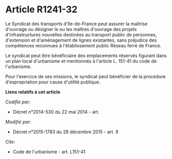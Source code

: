 # Article R1241-32

Le Syndicat des transports d'Ile-de-France peut assurer la maîtrise d'ouvrage ou désigner le ou les maîtres d'ouvrage des
projets d'infrastructures nouvelles destinées au transport public de personnes, d'extension et d'aménagement de lignes
existantes, sans préjudice des compétences reconnues à l'établissement public Réseau ferré de France. 

Le syndicat peut être bénéficiaire des emplacements réservés figurant dans un plan local d'urbanisme et mentionnés à
l'article L. 151-41 du code de l'urbanisme. 

Pour l'exercice de ses missions, le syndicat peut bénéficier de la procédure d'expropriation pour cause d'utilité publique.

**Liens relatifs à cet article**

_Codifié par_:

  - Décret n°2014-530 du 22 mai 2014 - art.

_Modifié par_:

  - Décret n°2015-1783 du 28 décembre 2015 - art. 9

_Cite_:

  - Code de l'urbanisme - art. L151-41
